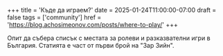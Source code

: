 +++
title = 'Къде да играем?'
date = 2025-01-24T11:00:00-07:00
draft = false
tags = ['community']
href = 'https://blog.achosimeonov.com/posts/where-to-play/'
+++

Опит да събера списък с местата за ролеви и разказвателни игри в България. Статията е част от първи брой на "Зар Зийн".
